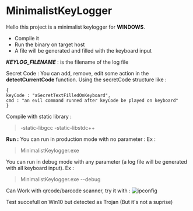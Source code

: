 
# MinimalistKeyLogger

Hello this project is a minimalist keylogger for **WINDOWS**.

- Compile it
- Run the binary on target host
- A file will be generated and filled with the keyboard input


**_KEYLOG_FILENAME_** : is the filename of the log file 


Secret Code :
You can add, remove, edit some action in the **detectCurrentCode** function.
Using the secretCode structure like :

    {
    keyCode : "aSecretTextFilledOnKeyboard",
    cmd : "an evil command runned after keyCode be played on keyboard"
    }


Compile with static library :

> -static-libgcc -static-libstdc++


**Run :**
You can run in production mode with no parameter :
Ex :

> MinimalistKeylogger.exe

You can run in debug mode with any parameter (a log file will be generated with all keyboard input).
Ex :

> MinimalistKeylogger.exe --debug


Can Work with qrcode/barcode scanner, try it with :
![ipconfig](https://i.postimg.cc/441dzsvG/t-l-chargement-1.png)


Test succefull on  Win10 but detected as Trojan (But it's not a suprise)
